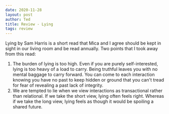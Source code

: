 ```yaml
---
date: 2020-11-28
layout: post
author: Ted
title: Review - Lying
tags: review
---
```

Lying by Sam Harris is a short read that Mica and I agree should be kept in sight in our living room and be read annually. Two points that I took away from this read: 

1. The burden of lying is too high. Even if you are purely self-interested, lying is too heavy of a load to carry. Being truthful leaves you with no mental baggage to carry forward. You can come to each interaction knowing you have no past to keep hidden or ground that you can't tread for fear of revealing a past lack of integrity. 
1. We are tempted to lie when we view interactions as transactional rather than relational. If we take the short view, lying often feels right. Whereas if we take the long view, lying feels as though it would be spoiling a shared future. 

